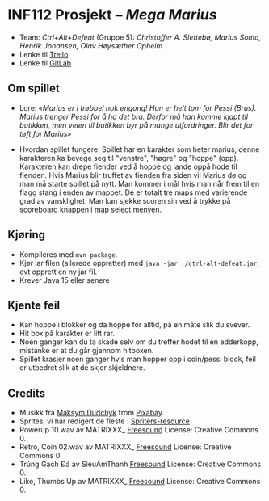 # INF112 Prosjekt – _Mega Marius_
- Team: _Ctrl+Alt+Defeat_ (Gruppe 5): _Christoffer A. Slettebø, Marius Soma, Henrik Johansen, Olav Høysæther Opheim_
- Lenke til <a href="https://trello.com/b/naQJzzQZ/ctrlaltdefeat" target="_blank">Trello</a>.
- Lenke til <a href="https://git.app.uib.no/Christoffer.Slettebo/ctrl-alt-defeat" target="_blank">GitLab</a>

## Om spillet
- Lore:
_«Marius er i trøbbel nok engong! Han er helt tom for Pessi (Brus). Marius trenger Pessi for å ha det bra. Derfor må han komme kjapt til butikken, men veien til butikken byr på mange utfordringer. Blir det for tøft for Marius»_

- Hvordan spillet fungere:
Spillet har en karakter som heter marius, denne karakteren ka bevege seg til "venstre", "høgre" og "hoppe" (opp).
Karakteren kan drepe fiender ved å hoppe og lande oppå hode til fienden.
Hvis Marius blir truffet av fienden fra siden vil Marius dø og man må starte spillet på nytt.
Man kommer i mål hvis man når frem til en flagg stang i enden av mappet.
De er totalt tre maps med varierende grad av vansklighet.
Man kan sjekke scoren sin ved å trykke på scoreboard knappen i map select menyen.

## Kjøring
- Kompileres med `mvn package`.
- Kjør jar filen (allerede oppretter) med `java -jar ./ctrl-alt-defeat.jar`, evt opprett en ny jar fil.
- Krever Java 15 eller senere

## Kjente feil
- Kan hoppe i blokker og da hoppe for alltid, på en måte slik du svever. 
- Hit box på karakter er litt rar.
- Noen ganger kan du ta skade selv om du treffer hodet til en edderkopp, mistanke er at du går gjennom hitboxen.
- Spillet krasjer noen ganger hvis man hopper opp i coin/pessi block, feil er utbedret slik at de skjer skjeldnere. 

## Credits
- Musikk fra <a href="https://pixabay.com/users/white_records-32584949/?utm_source=link-attribution&utm_medium=referral&utm_campaign=music&utm_content=164702" target="_blank">Maksym Dudchyk</a> from <a href="https://pixabay.com//?utm_source=link-attribution&utm_medium=referral&utm_campaign=music&utm_content=164702" target="_blank">Pixabay</a>.
- Sprites, vi har redigert de fleste : <a href= https://www.spriters-resource.com/nes/supermariobros/sheet/52571 target="_blank">Spriters-resource</a>.
- Powerup 10.wav av MATRIXXX_ <a href="https://freesound.org/s/523654/" target="_blank">Freesound</a> License: Creative Commons 0.
- Retro, Coin 02.wav av MATRIXXX_ <a href="https://freesound.org/s/402288/" target="_blank">Freesound</a> License: Creative Commons 0.
- Trúng Gạch Đá av SieuAmThanh <a href="https://freesound.org/s/530812/" target="_blank">Freesound</a> License: Creative Commons 0.
- Like, Thumbs Up av MATRIXXX_ <a href="https://freesound.org/people/MATRIXXX_/sounds/714568/" target="_blank">Freesound</a> License: Creative Commons 0.